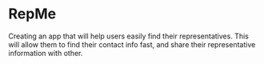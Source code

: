 # RepMe
Creating an app that will help users easily find their representatives. This will allow them to find their contact info fast, and share their representative information with other.
